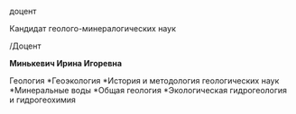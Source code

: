 доцент

Кандидат геолого-минералогических наук

/Доцент

**Минькевич Ирина Игоревна**

Геология
	*Геоэкология
	*История и методология геологических наук
	*Минеральные воды
	*Общая геология
	*Экологическая гидрогеология и гидрогеохимия